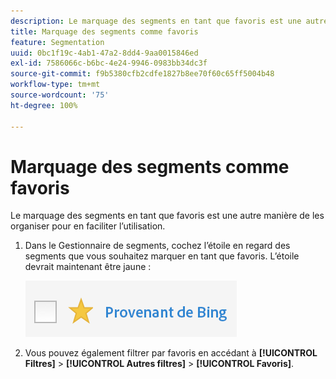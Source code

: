 ```yaml
---
description: Le marquage des segments en tant que favoris est une autre manière de les organiser pour en faciliter l’utilisation.
title: Marquage des segments comme favoris
feature: Segmentation
uuid: 0bc1f19c-4ab1-47a2-8dd4-9aa0015846ed
exl-id: 7586066c-b6bc-4e24-9946-0983bb34dc3f
source-git-commit: f9b5380cfb2cdfe1827b8ee70f60c65ff5004b48
workflow-type: tm+mt
source-wordcount: '75'
ht-degree: 100%

---
```


# Marquage des segments comme favoris

Le marquage des segments en tant que favoris est une autre manière de les organiser pour en faciliter l’utilisation.

1. Dans le Gestionnaire de segments, cochez l’étoile en regard des segments que vous souhaitez marquer en tant que favoris. L’étoile devrait maintenant être jaune :

   ![](assets/favorites.png)

1. Vous pouvez également filtrer par favoris en accédant à **[!UICONTROL Filtres]** > **[!UICONTROL Autres filtres]** > **[!UICONTROL Favoris]**.
